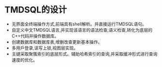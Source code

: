 # TMDSQL的设计
- 无界面全终端操作方式,前端具有shell解析。并直接运行TMDSQL语句。
- 自定义中文TMDSQL语言,并实现该语言的语法检查,语义检查,转化为底层的C++代码并操作数据库。
- 创建数据库和数据库表,增删改查更新基本操作。
- 多用戶登录,读写上锁,视图层实现。
- 主键采取聚簇索引的底层形式。辅助哈希索引的查询,并采取缓冲形式进行查询速度的优化。
